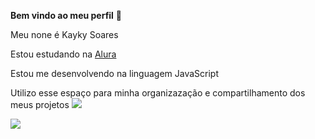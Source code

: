 **Bem vindo ao meu perfil** 🎱

Meu none é Kayky Soares 

Estou estudando na [Alura](https://www.alura.com.br/)

Estou me desenvolvendo na linguagem JavaScript

Utilizo esse espaço para minha organizazação e compartilhamento dos meus projetos
![](https://media1.tenor.com/m/mCiM7CmGGI4AAAAC/naruto.gif)

![](https://media.tenor.com/frFQUarNWE4AAAAi/penguin-dance-pengu.gif)
